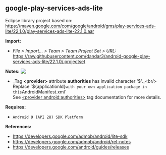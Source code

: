 ## google-play-services-ads-lite

Eclipse library project based on:<br/>
https://maven.google.com/com/google/android/gms/play-services-ads-lite/22.1.0/play-services-ads-lite-22.1.0.aar

**Import:**
- _File > Import... > Team > Team Project Set > URL:_<br/>
  https://raw.githubusercontent.com/dandar3/android-google-play-services-ads-lite/22.1.0/.projectset

**Notes:** <img src="https://raw.githubusercontent.com/google/material-design-icons/main/png/alert/error_outline/materialicons/24dp/1x/baseline_error_outline_black_24dp.png" align="top" />
- _Tag **&lt;provider&gt;** attribute **authorities** has invalid character '$'._<br/>
  Replace `${applicationId}` with your own application package in this `AndroidManifest.xml`<br/>
  See [&lt;provider android:authorities&gt;](https://developer.android.com/guide/topics/manifest/provider-element.html#auth) tag documentation for more details.

**Requires:**
- `Android 9 (API 28) SDK Platform`

**References:**
- https://developers.google.com/admob/android/lite-sdk
- https://developers.google.com/admob/android/rel-notes
- https://developers.google.com/android/guides/releases